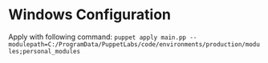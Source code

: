 # Windows Configuration

Apply with following command: `puppet apply main.pp --modulepath=C:/ProgramData/PuppetLabs/code/environments/production/modules;personal_modules`
